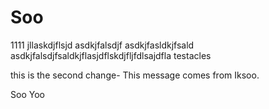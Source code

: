 # Soo
1111
jllaskdjflsjd
asdkjfalsdjf
asdkjfasldkjfsald
asdkjfalsdjfsaldkjflasjdflskdjfljfdlsajdfla
testacles

this is the second change- This message comes from Iksoo.

Soo Yoo
